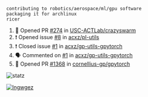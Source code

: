 ```
contributing to robotics/aerospace/ml/gpu software
packaging it for archlinux
ricer
```

<!--START_SECTION:activity-->
1. 💪 Opened PR [#274](https://github.com/USC-ACTLab/crazyswarm/pull/274) in [USC-ACTLab/crazyswarm](https://github.com/USC-ACTLab/crazyswarm)
2. ❗️ Opened issue [#8](https://github.com/acxz/pl-utils/issues/8) in [acxz/pl-utils](https://github.com/acxz/pl-utils)
3. ❗️ Closed issue [#1](https://github.com/acxz/gp-utils-gpytorch/issues/1) in [acxz/gp-utils-gpytorch](https://github.com/acxz/gp-utils-gpytorch)
4. 🗣 Commented on [#1](https://github.com/acxz/gp-utils-gpytorch/issues/1) in [acxz/gp-utils-gpytorch](https://github.com/acxz/gp-utils-gpytorch)
5. 💪 Opened PR [#1368](https://github.com/cornellius-gp/gpytorch/pull/1368) in [cornellius-gp/gpytorch](https://github.com/cornellius-gp/gpytorch)
<!--END_SECTION:activity-->


![statz](https://github-readme-stats.vercel.app/api?username=acxz&include_all_commits=true&show_icons=true)

[![lngwgez](https://github-readme-stats.vercel.app/api/top-langs/?username=acxz&layout=compact)](https://github.com/acxz/github-readme-stats)


<!--
**acxz/acxz** is a ✨ _special_ ✨ repository because its `README.md` (this file) appears on your GitHub profile.

Here are some ideas to get you started:

- 🔭 I’m currently working on ...
- 🌱 I’m currently learning ...
- 👯 I’m looking to collaborate on ...
- 🤔 I’m looking for help with ...
- 💬 Ask me about ...
- 📫 How to reach me: ...
- 😄 Pronouns: ...
- ⚡ Fun fact: ...
-->
